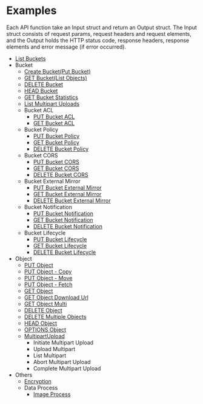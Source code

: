 # Examples

Each API function take an Input struct and return an Output struct. The Input struct consists of request params, request headers and request elements, and the Output holds the HTTP status code, response headers, response elements and error message (if error occurred).

- [List Buckets](./example/list_buckets.md)
- Bucket
    - [Create Bucket(Put Bucket)](./example/create_bucket.md)
    - [GET Bucket(List Objects)](example/list_objects.md)
    - [DELETE Bucket](./example/delete_bucket.md)
    - [HEAD Bucket](./example/head_bucket.md)
    - [GET Bucket Statistics](./example/get_bucket_statistics.md)
    - [List Multipart Uploads](./example/list_multipart_uploads.md)
    - Bucket ACL
        - [PUT Bucket ACL](example/put_bucket_acl.md)
        - [GET Bucket ACL](./example/get_bucket_acl.md)
    - Bucket Policy
        - [PUT Bucket Policy](./example/put_bucket_policy.md)
        - [GET Bucket Policy](./example/get_bucket_policy.md)
        - [DELETE Bucket Policy](./example/delete_bucket_policy.md)
    - Bucket CORS
        - [PUT Bucket CORS](./example/put_bucket_cors.md)
        - [GET Bucket CORS](./example/get_bucket_cors.md)
        - [DELETE Bucket CORS](./example/delete_bucket_cors.md)
    - Bucket External Mirror
        - [PUT Bucket External Mirror](./example/put_bucket_external_mirror.md)
        - [GET Bucket External Mirror](./example/get_bucket_external_mirror.md)
        - [DELETE Bucket External Mirror](./example/delete_bucket_external_mirror.md)
    - Bucket Notification
        - [PUT Bucket Notification](./example/put_bucket_notification.md)
        - [GET Bucket Notification](./example/get_bucket_notification.md)
        - [DELETE Bucket Notification](./example/delete_bucket_notification.md)
    - Bucket Lifecycle
        - [PUT Bucket Lifecycle](./example/put_bucket_lifecycle.md)
        - [GET Bucket Lifecycle](./example/get_bucket_lifecycle.md)
        - [DELETE Bucket Lifecycle](./example/delete_bucket_lifecycle.md)
- Object
    - [PUT Object](example/put_object.md)
    - [PUT Object - Copy](example/put_object_copy.md)
    - [PUT Object - Move](example/put_object_move.md)
    - [PUT Object - Fetch](./example/put_object_fetch.md)
    - [GET Object](example/get_object.md)
    - [GET Object Download Url](example/get_object_url.md)
    - [GET Object Multi](example/get_object_by_segment.md)
    - [DELETE Object](example/delete_object.md)
    - [DELETE Multiple Objects](example/delete_multiple_object.md)
    - [HEAD Object](./example/head_object.md)
    - [OPTIONS Object](./example/options_object.md)
    - [MultipartUpload](example/multipart_upload.md)
       - Initiate Multipart Upload
       - Upload Multipart
       - List Multipart
       - Abort Multipart Upload
       - Complete Multipart Upload
- Others
    - [Encryption](example/encryption.md)
    - Data Process
        - [Image Process](./example/image_process.md)
